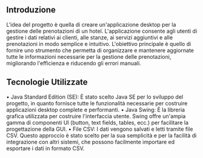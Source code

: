 ## Introduzione
L'idea del progetto è quella di creare un'applicazione desktop per la gestione delle prenotazioni di un hotel. L'applicazione consente agli utenti di gestire i dati relativi ai clienti, alle stanze, ai servizi aggiuntivi e alle prenotazioni in modo semplice e intuitivo. L'obiettivo principale è quello di fornire uno strumento che permetta di organizzare e mantenere aggiornate tutte le informazioni necessarie per la gestione delle prenotazioni, migliorando l'efficienza e riducendo gli errori manuali.

## Tecnologie Utilizzate
•	Java Standard Edition (SE): È stato scelto Java SE per lo sviluppo del progetto, in quanto fornisce tutte le funzionalità necessarie per costruire applicazioni desktop complete e performanti.
•	Java Swing: È la libreria grafica utilizzata per costruire l'interfaccia utente. Swing offre un'ampia gamma di componenti UI (button, text fields, tables, ecc.) per facilitare la progettazione della GUI.
•	File CSV: I dati vengono salvati e letti tramite file CSV. Questo approccio è stato scelto per la sua semplicità e per la facilità di integrazione con altri sistemi, che possono facilmente importare ed esportare i dati in formato CSV.
